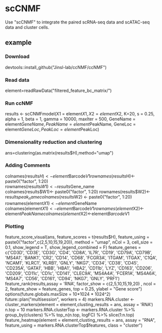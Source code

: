 # scCNMF
Use "scCNMF" to integrate the paired scRNA-seq data and scATAC-seq data and cluster cells.

## example

### Download
devtools::install_github("Jinsl-lab/ccNMF/ccNMF")
### Read data
element=readRawData("filtered_feature_bc_matrix/")
### Run ccNMF
results <- scCNMFmodel(X1 = element$X1, X2 = element$X2, K=20, s = 0.25, alpha = 1, beta = 1, gamma = 10000, maxIter = 500,
                 GeneName = element$GeneName, PeakName = element$PeakName, GeneLoc = element$GeneLoc, PeakLoc = element$PeakLoc)
### Dimensionality reduction and clustering
ans=clustering(as.matrix(results$H),method="umap")
### Adding Comments
colnames(results$H)<-element$Barcode$V1  
rownames(results$H)<- paste0("factor", 1:20)  
rownames(results$W1)<-results$Gene_name  
colnames(results$W1)<- paste0("factor", 1:20)  
rownames(results$W2)<-results$peak_name  
colnames(results$W2) <- paste0("factor", 1:20)  
rownames(element$X1)<-element$GeneName  
colnames(element$X1)<-element$Barcode$V1  
rownames(element$X2)<-element$PeakName  
colnames(element$X2)<-element$Barcode$V1  
### Plotting
feature_score_visual(ans, feature_scores = t(results$H), 
                          feature_using = paste0("factor",c(2,5,10,15,19,20)),  
                          method = "umap", nCol = 3, cell_size = 0.1, show_legend = T, 
                          show_legend_combined = F)  
feature_genes = c('CD3D', 'CD3E', 'CD3G', 'CD4', 'CD8A', 'IL7R', 'CD19', 'CD79A', 
                  'CD79B', 'MS4A1', 'BANK1', 'CR2', 'CD14', 'CD68', 'FCGR3A', 'ITGAM', 
                  'ITGAX', 'C1QA', 'NCAM1', 'KLRC1', 'KLRB1', 'GNLY', 'NKG7', 'CD34', 
                  'CD38', 'CD45', 'CD235A', 'GATA1', 'HBB', 'HBA1', 'HBA2', 'CD11b', 
                  'LYZ', 'CD163', 'CD206', 'CD209', 'CD11c', 'CD1c', 'CD141', 'CLEC9A', 
                  'MS4A4A', 'FCER1A', 'MS4A6A', 'MS4A7', 'CD56', 'CD161', 'CD94', 'NKG7', 
                  'GNLY', 'PRF1')  
feature_rank(results,assay = 'RNA',  factor_show = c(2,5,10,15,19,20)
                   , ncol = 2, feature_show = feature_genes, top = 0.25, ylabel = "Gene score")  
options(future.globals.maxSize = 10*1024 * 1024^2)  
future::plan("multisession", workers = 4)  
markers.RNA.cluster <- cluster_markers(element = element,clusting_results = ans, assay = 'RNA')  
n.top = 10  
markers.RNA.clusterTop <- markers.RNA.cluster %>% group_by(clusters) %>% top_n(n.top, logFC) %>% slice(1:n.top)  
feature_heatmap(element = element,clusting_results = ans, assay = "RNA", feature_using = markers.RNA.clusterTop$features, class = "cluster")  
